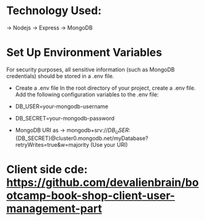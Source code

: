 # Technology Used:
-> Nodejs -> Express -> MongoDB

# Set Up Environment Variables
For security purposes, all sensitive information (such as MongoDB credentials) should be stored in a .env file.

- Create a .env file
In the root directory of your project, create a .env file.
Add the following configuration variables to the .env file:

- DB_USER=your-mongodb-username
- DB_SECRET=your-mongodb-password

- MongoDB URI as -> mongodb+srv://${DB_USER}:${DB_SECRET}@cluster0.mongodb.net/myDatabase?retryWrites=true&w=majority (Use your URI)

# Client side cde: https://github.com/devalienbrain/bootcamp-book-shop-client-user-management-part